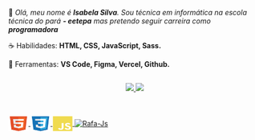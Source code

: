 💜 *Olá, meu nome é **Isabela Silva**. Sou técnica em informática na escola técnica do pará **- eetepa** mas pretendo seguir carreira como **programadora***

☕ Habilidades: **HTML, CSS, JavaScript, Sass.**

💼 Ferramentas: **VS Code, Figma, Vercel, Github.**

##



<div align="center">
  <a href="https://github.com/Isabela-Silva">
  <img height="180em" src="https://github-readme-stats.vercel.app/api?username=Isabela-Silva&show_icons=true&theme=radical&include_all_commits=true&count_private=true"/>
  <img height="180em" src="https://github-readme-stats.vercel.app/api/top-langs/?username=Isabela-Silva&layout=compact&langs_count=7&theme=radical"/>
</div>
  
##

  <div style="display: inline_block"><br>
  <img align="center" alt="Rafa-HTML" height="30" width="40" src="https://raw.githubusercontent.com/devicons/devicon/master/icons/html5/html5-original.svg">
  <img align="center" alt="Rafa-CSS" height="30" width="40" src="https://raw.githubusercontent.com/devicons/devicon/master/icons/css3/css3-original.svg">
   <img align="center" alt="Rafa-Js" height="30" width="40" src="https://raw.githubusercontent.com/devicons/devicon/master/icons/javascript/javascript-plain.svg">
    <img align="center" alt="Rafa-Js" height="30" width="40" src="https://cdn.jsdelivr.net/gh/devicons/devicon/icons/sass/sass-original.svg" />

</div>
 
  
